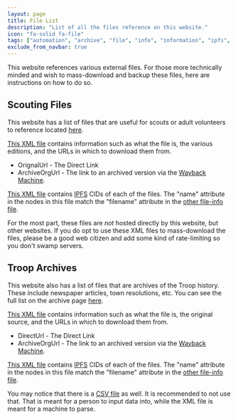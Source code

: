 ```yaml
---
layout: page
title: File List
description: "List of all the files reference on this website."
icon: "fa-solid fa-file"
tags: ["automation", "archive", "file", "info", "information", "ipfs", "metadata", "mirrors", "web3", "xml"]
exclude_from_navbar: true
---
```


This website references various external files.  For those more technically minded and wish to mass-download and backup these files, here are instructions on how to do so.

## Scouting Files

This website has a list of files that are useful for scouts or adult volunteers to reference located [here](/files/index.html).

[This XML file](/fileinfo/fileinfo.xml) contains information such as what the file is, the various editions, and the URLs in which to download them from.

* OrignalUrl - The Direct Link
* ArchiveOrgUrl - The link to an archived version via the [Wayback Machine](https://web.archive.org/).

[This XML file](/fileinfo/ipfs.xml) contains [IPFS](https://en.wikipedia.org/wiki/InterPlanetary_File_System) CIDs of each of the files.  The "name" attribute in the nodes in this file match the "filename" attribute in the [other file-info file](/fileinfo/fileinfo.xml).

For the most part, these files are _not_ hosted directly by this website, but other websites.  If you do opt to use these XML files to mass-download the files, please be a good web citizen and add some kind of rate-limiting so you don't swamp servers.

## Troop Archives

This website also has a list of files that are archives of the Troop history.  These include newspaper articles, town resolutions, etc.  You can see the full list on the archive page [here](/about/archive.html).

[This XML file](/fileinfo/archivedfileinfo.xml) contains information such as what the file is, the original source, and the URLs in which to download them from.

* DirectUrl - The Direct Link
* ArchiveOrgUrl - The link to an archived version via the [Wayback Machine](https://web.archive.org/).

[This XML file](/fileinfo/archived_files_ipfs.xml) contains [IPFS](https://en.wikipedia.org/wiki/InterPlanetary_File_System) CIDs of each of the files.  The "name" attribute in the nodes in this file match the "filename" attribute in the [other file-info file](/fileinfo/archivedfileinfo.xml).

You may notice that there is a [CSV file](/fileinfo/archivedfiledata.csv) as well.  It is recommended to not use that.  That is meant for a person to input data into, while the XML file is meant for a machine to parse.
